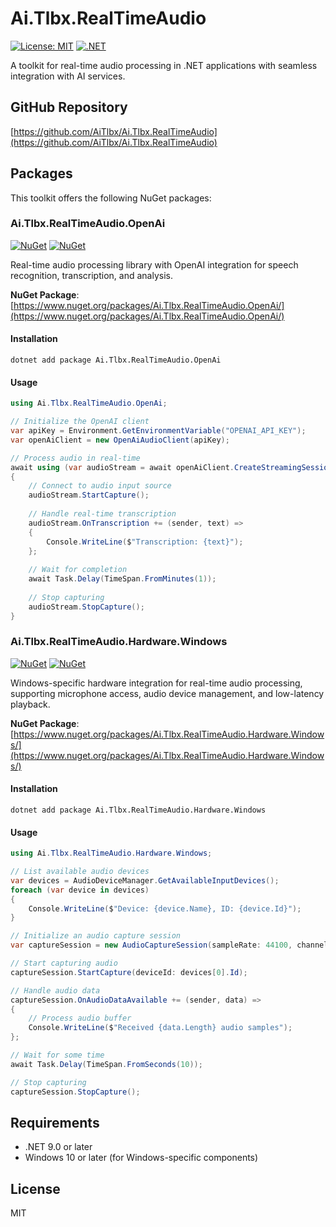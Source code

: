 # Ai.Tlbx.RealTimeAudio

[![License: MIT](https://img.shields.io/badge/License-MIT-yellow.svg)](https://opensource.org/licenses/MIT)
[![.NET](https://img.shields.io/badge/.NET-9.0-blue.svg)](https://dotnet.microsoft.com/download)

A toolkit for real-time audio processing in .NET applications with seamless integration with AI services.

## GitHub Repository

[https://github.com/AiTlbx/Ai.Tlbx.RealTimeAudio](https://github.com/AiTlbx/Ai.Tlbx.RealTimeAudio)

## Packages

This toolkit offers the following NuGet packages:

### Ai.Tlbx.RealTimeAudio.OpenAi

[![NuGet](https://img.shields.io/nuget/v/Ai.Tlbx.RealTimeAudio.OpenAi.svg)](https://www.nuget.org/packages/Ai.Tlbx.RealTimeAudio.OpenAi/)
[![NuGet](https://img.shields.io/nuget/dt/Ai.Tlbx.RealTimeAudio.OpenAi.svg)](https://www.nuget.org/packages/Ai.Tlbx.RealTimeAudio.OpenAi/)

Real-time audio processing library with OpenAI integration for speech recognition, transcription, and analysis.

**NuGet Package**: [https://www.nuget.org/packages/Ai.Tlbx.RealTimeAudio.OpenAi/](https://www.nuget.org/packages/Ai.Tlbx.RealTimeAudio.OpenAi/)

#### Installation

```
dotnet add package Ai.Tlbx.RealTimeAudio.OpenAi
```

#### Usage

```csharp
using Ai.Tlbx.RealTimeAudio.OpenAi;

// Initialize the OpenAI client
var apiKey = Environment.GetEnvironmentVariable("OPENAI_API_KEY");
var openAiClient = new OpenAiAudioClient(apiKey);

// Process audio in real-time
await using (var audioStream = await openAiClient.CreateStreamingSessionAsync())
{
    // Connect to audio input source
    audioStream.StartCapture();
    
    // Handle real-time transcription
    audioStream.OnTranscription += (sender, text) =>
    {
        Console.WriteLine($"Transcription: {text}");
    };
    
    // Wait for completion
    await Task.Delay(TimeSpan.FromMinutes(1));
    
    // Stop capturing
    audioStream.StopCapture();
}
```

### Ai.Tlbx.RealTimeAudio.Hardware.Windows

[![NuGet](https://img.shields.io/nuget/v/Ai.Tlbx.RealTimeAudio.Hardware.Windows.svg)](https://www.nuget.org/packages/Ai.Tlbx.RealTimeAudio.Hardware.Windows/)
[![NuGet](https://img.shields.io/nuget/dt/Ai.Tlbx.RealTimeAudio.Hardware.Windows.svg)](https://www.nuget.org/packages/Ai.Tlbx.RealTimeAudio.Hardware.Windows/)

Windows-specific hardware integration for real-time audio processing, supporting microphone access, audio device management, and low-latency playback.

**NuGet Package**: [https://www.nuget.org/packages/Ai.Tlbx.RealTimeAudio.Hardware.Windows/](https://www.nuget.org/packages/Ai.Tlbx.RealTimeAudio.Hardware.Windows/)

#### Installation

```
dotnet add package Ai.Tlbx.RealTimeAudio.Hardware.Windows
```

#### Usage

```csharp
using Ai.Tlbx.RealTimeAudio.Hardware.Windows;

// List available audio devices
var devices = AudioDeviceManager.GetAvailableInputDevices();
foreach (var device in devices)
{
    Console.WriteLine($"Device: {device.Name}, ID: {device.Id}");
}

// Initialize an audio capture session
var captureSession = new AudioCaptureSession(sampleRate: 44100, channels: 1);

// Start capturing audio
captureSession.StartCapture(deviceId: devices[0].Id);

// Handle audio data
captureSession.OnAudioDataAvailable += (sender, data) =>
{
    // Process audio buffer
    Console.WriteLine($"Received {data.Length} audio samples");
};

// Wait for some time
await Task.Delay(TimeSpan.FromSeconds(10));

// Stop capturing
captureSession.StopCapture();
```

## Requirements

- .NET 9.0 or later
- Windows 10 or later (for Windows-specific components)

## License

MIT 
